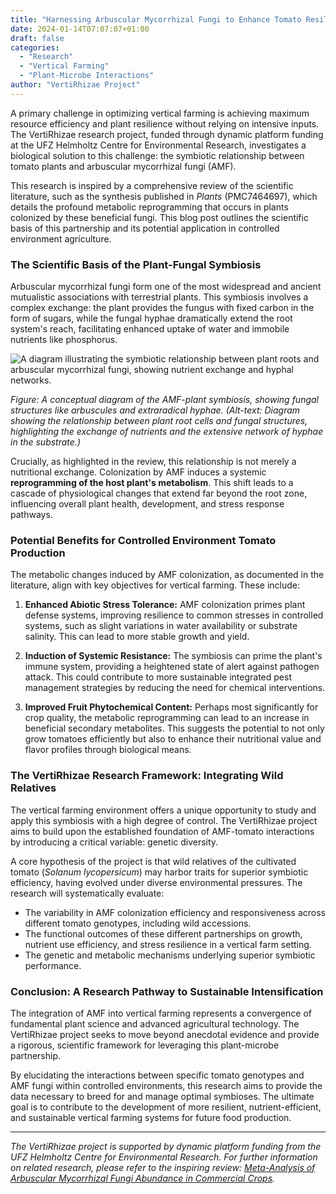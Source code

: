 ```yaml
---
title: "Harnessing Arbuscular Mycorrhizal Fungi to Enhance Tomato Resilience in Vertical Farming Systems"
date: 2024-01-14T07:07:07+01:00
draft: false
categories: 
  - "Research"
  - "Vertical Farming" 
  - "Plant-Microbe Interactions"
author: "VertiRhizae Project"
---
```


A primary challenge in optimizing vertical farming is achieving maximum resource efficiency and plant resilience without relying on intensive inputs. The VertiRhizae research project, funded through dynamic platform funding at the UFZ Helmholtz Centre for Environmental Research, investigates a biological solution to this challenge: the symbiotic relationship between tomato plants and arbuscular mycorrhizal fungi (AMF).

This research is inspired by a comprehensive review of the scientific literature, such as the synthesis published in *Plants* (PMC7464697), which details the profound metabolic reprogramming that occurs in plants colonized by these beneficial fungi. This blog post outlines the scientific basis of this partnership and its potential application in controlled environment agriculture.

### The Scientific Basis of the Plant-Fungal Symbiosis

Arbuscular mycorrhizal fungi form one of the most widespread and ancient mutualistic associations with terrestrial plants. This symbiosis involves a complex exchange: the plant provides the fungus with fixed carbon in the form of sugars, while the fungal hyphae dramatically extend the root system's reach, facilitating enhanced uptake of water and immobile nutrients like phosphorus.

![A diagram illustrating the symbiotic relationship between plant roots and arbuscular mycorrhizal fungi, showing nutrient exchange and hyphal networks.](/images/amf-tomato-symbiosis-diagram.jpg)

*Figure: A conceptual diagram of the AMF-plant symbiosis, showing fungal structures like arbuscules and extraradical hyphae. (Alt-text: Diagram showing the relationship between plant root cells and fungal structures, highlighting the exchange of nutrients and the extensive network of hyphae in the substrate.)*

Crucially, as highlighted in the review, this relationship is not merely a nutritional exchange. Colonization by AMF induces a systemic **reprogramming of the host plant's metabolism**. This shift leads to a cascade of physiological changes that extend far beyond the root zone, influencing overall plant health, development, and stress response pathways.

### Potential Benefits for Controlled Environment Tomato Production

The metabolic changes induced by AMF colonization, as documented in the literature, align with key objectives for vertical farming. These include:

1.  **Enhanced Abiotic Stress Tolerance:** AMF colonization primes plant defense systems, improving resilience to common stresses in controlled systems, such as slight variations in water availability or substrate salinity. This can lead to more stable growth and yield.

2.  **Induction of Systemic Resistance:** The symbiosis can prime the plant's immune system, providing a heightened state of alert against pathogen attack. This could contribute to more sustainable integrated pest management strategies by reducing the need for chemical interventions.

3.  **Improved Fruit Phytochemical Content:** Perhaps most significantly for crop quality, the metabolic reprogramming can lead to an increase in beneficial secondary metabolites. This suggests the potential to not only grow tomatoes efficiently but also to enhance their nutritional value and flavor profiles through biological means.

### The VertiRhizae Research Framework: Integrating Wild Relatives

The vertical farming environment offers a unique opportunity to study and apply this symbiosis with a high degree of control. The VertiRhizae project aims to build upon the established foundation of AMF-tomato interactions by introducing a critical variable: genetic diversity.

A core hypothesis of the project is that wild relatives of the cultivated tomato (*Solanum lycopersicum*) may harbor traits for superior symbiotic efficiency, having evolved under diverse environmental pressures. The research will systematically evaluate:

*   The variability in AMF colonization efficiency and responsiveness across different tomato genotypes, including wild accessions.
*   The functional outcomes of these different partnerships on growth, nutrient use efficiency, and stress resilience in a vertical farm setting.
*   The genetic and metabolic mechanisms underlying superior symbiotic performance.

### Conclusion: A Research Pathway to Sustainable Intensification

The integration of AMF into vertical farming represents a convergence of fundamental plant science and advanced agricultural technology. The VertiRhizae project seeks to move beyond anecdotal evidence and provide a rigorous, scientific framework for leveraging this plant-microbe partnership.

By elucidating the interactions between specific tomato genotypes and AMF fungi within controlled environments, this research aims to provide the data necessary to breed for and manage optimal symbioses. The ultimate goal is to contribute to the development of more resilient, nutrient-efficient, and sustainable vertical farming systems for future food production.

---

*The VertiRhizae project is supported by dynamic platform funding from the UFZ Helmholtz Centre for Environmental Research. For further information on related research, please refer to the inspiring review: [Meta-Analysis of Arbuscular Mycorrhizal Fungi Abundance in Commercial Crops](https://pmc.ncbi.nlm.nih.gov/articles/PMC7464697/).*